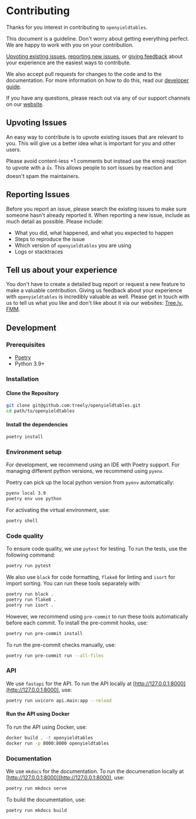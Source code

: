 # Contributing

Thanks for you interest in contributing to `openyieldtables`.

This document is a guideline. Don't worry about getting everything perfect. We
are happy to work with you on your contribution.

[Upvoting existing issues](#upvoting-issues), [reporting new issues](#reporting-issues),
or [giving feedback](#tell-us-about-your-experience) about your experience are
the easiest ways to contribute.

We also accept pull requests for changes to the code and to the documentation.
For more information on how to do this, read our
[developer guide](#development).

If you have any questions, please reach out via any of our support channels on
our [website](https://tree.ly).

## Upvoting Issues

An easy way to contribute is to upvote existing issues that are relevant to
you. This will give us a better idea what is important for you and other users.

Please avoid content-less +1 comments but instead use the emoji reaction to
upvote with a 👍. This allows people to sort issues by reaction and doesn't
spam the maintainers.

## Reporting Issues

Before you report an issue, please search the existing issues to make sure
someone hasn't already reported it. When reporting a new issue, include as much
detail as possible. Please include:

- What you did, what happened, and what you expected to happen
- Steps to reproduce the issue
- Which version of `openyieldtables` you are using
- Logs or stacktraces

## Tell us about your experience

You don't have to create a detailed bug report or request a new feature to make
a valuable contribution. Giving us feedback about your experience with
`openyieldtables` is incredibly valuable as well.
Please get in touch with us to tell us what you like and don't like about it
via our websites: [Tree.ly](https://tree.ly), [FMM](https://www.fmm.at/).

## Development

### Prerequisites

- [Poetry](https://python-poetry.org/docs/#installation)
- Python 3.9+

### Installation

#### Clone the Repository

```bash
git clone git@github.com:treely/openyieldtables.git
cd path/to/openyieldtables
```

#### Install the dependencies

```bash
poetry install
```

### Environment setup

For development, we recommend using an IDE with Poetry support. For managing
different python versions, we recommend using `pyenv`.

Poetry can pick up the local python version from `pyenv` automatically:

```bash
pyenv local 3.9
poetry env use python
```

For activating the virtual environment, use:

```bash
poetry shell
```

### Code quality

To ensure code quality, we use `pytest` for testing. To run the tests, use the
following command:

```bash
poetry run pytest
```

We also use `black` for code formatting, `flake8` for linting and `isort` for
import sorting. You can run these tools separately with:

```bash
poetry run black .
poetry run flake8 .
poetry run isort .
```

However, we recommend using `pre-commit` to run these tools automatically
before each commit. To install the pre-commit hooks, use:

```bash
poetry run pre-commit install
```

To run the pre-commit checks manually, use:

```bash
poetry run pre-commit run --all-files
```

### API

We use `fastapi` for the API. To run the API locally at
[http://127.0.0.1:8000](http://127.0.0.1:8000), use:

```bash
poetry run uvicorn api.main:app --reload
```

#### Run the API using Docker

To run the API using Docker, use:

```bash
docker build . -t openyieldtables
docker run -p 8000:8000 openyieldtables
```

### Documentation

We use `mkdocs` for the documentation. To run the documenation locally at
[http://127.0.0.1:8000](http://127.0.0.1:8000), use:

```bash
poetry run mkdocs serve
```

To build the documentation, use:

```bash
poetry run mkdocs build
```
